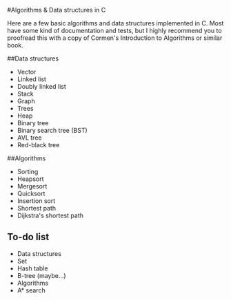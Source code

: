 #Algorithms & Data structures in C

Here are a few basic algorithms and data structures implemented in C. Most have some kind of documentation and tests, but I highly recommend you to proofread this with a copy of Cormen's Introduction to Algorithms or similar book.

##Data structures
- Vector
- Linked list
- Doubly linked list
- Stack
- Graph
- Trees
 - Heap
 - Binary tree
 - Binary search tree (BST)
 - AVL tree
 - Red-black tree

##Algorithms
- Sorting
 - Heapsort
 - Mergesort
 - Quicksort
 - Insertion sort
- Shortest path
 - Dijkstra's shortest path

## To-do list
- Data structures
 - Set
 - Hash table
 - B-tree (maybe...)
- Algorithms
 - A* search